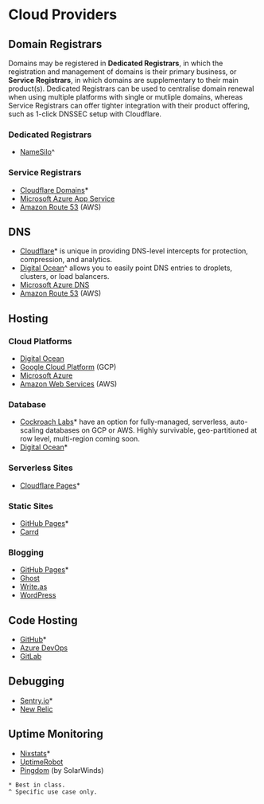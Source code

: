 # Cloud Providers

## Domain Registrars

Domains may be registered in **Dedicated Registrars**, in which the registration and management of domains is their primary business, or **Service Registrars**, in which domains are supplementary to their main product(s). Dedicated Registrars can be used to centralise domain renewal when using multiple platforms with single or mutliple domains, whereas Service Registrars can offer tighter integration with their product offering, such as 1-click DNSSEC setup with Cloudflare.

### Dedicated Registrars
- [NameSilo](https://www.namesilo.com/pricing)^

### Service Registrars
- [Cloudflare Domains](https://cloudflare.com/)*
- [Microsoft Azure App Service](https://azure.microsoft.com/en-gb/pricing/)
- [Amazon Route 53](https://aws.amazon.com/pricing/) (AWS)

## DNS
- [Cloudflare](https://cloudflare.com/)* is unique in providing DNS-level intercepts for protection, compression, and analytics.
- [Digital Ocean](https://www.digitalocean.com/pricing/)^ allows you to easily point DNS entries to droplets, clusters, or load balancers.
- [Microsoft Azure DNS](https://azure.microsoft.com/en-gb/pricing/details/dns/)
- [Amazon Route 53](https://aws.amazon.com/pricing/) (AWS)

## Hosting

### Cloud Platforms
- [Digital Ocean](https://www.digitalocean.com/pricing/)
- [Google Cloud Platform](https://cloud.google.com/pricing) (GCP)
- [Microsoft Azure](https://azure.microsoft.com/en-gb/pricing/)
- [Amazon Web Services](https://aws.amazon.com/pricing/) (AWS)

### Database
- [Cockroach Labs](https://www.cockroachlabs.com/pricing/)* have an option for fully-managed, serverless, auto-scaling databases on GCP or AWS. Highly survivable, geo-partitioned at row level, multi-region coming soon.
- [Digital Ocean](https://www.digitalocean.com/pricing/)*

### Serverless Sites
- [Cloudflare Pages]([https://pages.github.com/](https://pages.cloudflare.com/))*

### Static Sites
- [GitHub Pages](https://pages.github.com/)*
- [Carrd](https://carrd.co/pro)

### Blogging
- [GitHub Pages](https://pages.github.com/)*
- [Ghost](https://ghost.org/pricing/)
- [Write.as](https://write.as/pricing)
- [WordPress](https://wordpress.com/pricing/)

## Code Hosting
- [GitHub](https://github.com/pricing)*
- [Azure DevOps](https://azure.microsoft.com/en-us/services/devops/)
- [GitLab](https://about.gitlab.com/pricing/)

## Debugging
- [Sentry.io](https://sentry.io/pricing/)*
- [New Relic](https://newrelic.com/pricing)

## Uptime Monitoring
- [Nixstats](https://nixstats.com/#pricing)*
- [UptimeRobot](https://uptimerobot.com/pricing/)
- [Pingdom](https://www.pingdom.com/pricing/) (by SolarWinds)

```
* Best in class.
^ Specific use case only.
```
